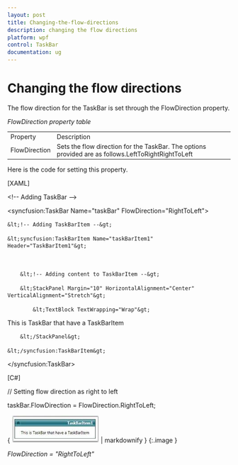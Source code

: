 ```yaml
---
layout: post
title: Changing-the-flow-directions
description: changing the flow directions
platform: wpf
control: TaskBar
documentation: ug
---
```


# Changing the flow directions

The flow direction for the TaskBar is set through the FlowDirection property.

_FlowDirection property table_

<table>
<tr>
<td>
Property</td><td>
Description</td></tr>
<tr>
<td>
FlowDirection</td><td>
Sets the flow direction for the TaskBar. The options provided are as follows.LeftToRightRightToLeft</td></tr>
</table>


Here is the code for setting this property.



[XAML]



&lt;!-- Adding TaskBar  --&gt;

&lt;syncfusion:TaskBar Name="taskBar" FlowDirection="RightToLeft"&gt;



    &lt;!-- Adding TaskBarItem --&gt;

    &lt;syncfusion:TaskBarItem Name="taskBarItem1" Header="TaskBarItem1"&gt;



        &lt;!-- Adding content to TaskBarItem --&gt;

        &lt;StackPanel Margin="10" HorizontalAlignment="Center" 											VerticalAlignment="Stretch"&gt;

            &lt;TextBlock TextWrapping="Wrap"&gt;

This is TaskBar that have a TaskBarItem</TextBlock>

        &lt;/StackPanel&gt;

    &lt;/syncfusion:TaskBarItem&gt;

&lt;/syncfusion:TaskBar&gt;





[C#]



// Setting flow direction as right to left

taskBar.FlowDirection = FlowDirection.RightToLeft;





{ ![](Changing-the-flow-directions_images/Changing-the-flow-directions_img1.jpeg) | markdownify }
{:.image }


_FlowDirection = "RightToLeft"_



